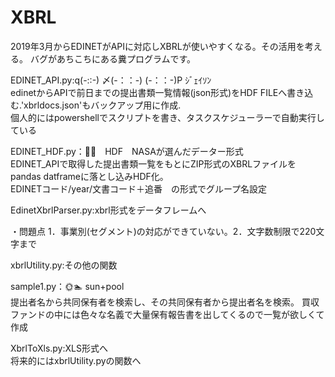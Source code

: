 # XBRL
2019年3月からEDINETがAPIに対応しXBRLが使いやすくなる。その活用を考える。
バグがあちこちにある糞プログラムです。

EDINET_API.py:q(-::-) 〆(-：：-) (-：：-)P ｼﾞｪｲｿﾝ  
edinetからAPIで前日までの提出書類一覧情報(json形式)をHDF FILEへ書き込む.'xbrldocs.json'もバックアップ用に作成.  
個人的にはpowershellでスクリプトを書き、タスクスケジューラーで自動実行している

EDINET_HDF.py：🌠🚀　HDF　NASAが選んだデーター形式  
EDINET_APIで取得した提出書類一覧をもとにZIP形式のXBRLファイルをpandas datframeに落とし込みHDF化。  
EDINETコード/year/文書コード＋追番　の形式でグループ名設定

EdinetXbrlParser.py:xbrl形式をデータフレームへ

・問題点
1．事業別(セグメント)の対応ができていない。2．文字数制限で220文字まで

xbrlUtility.py:その他の関数

sample1.py：🌞🏊‍ sun+pool  
提出者名から共同保有者を検索し、その共同保有者から提出者名を検索。
買収ファンドの中には色々な名義で大量保有報告書を出してくるので一覧が欲しくて作成

XbrlToXls.py:XLS形式へ  
将来的にはxbrlUtility.pyの関数へ
